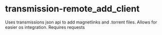 transmission-remote_add_client
==============================

Uses transmissions json api to add magnetlinks and .torrent files. Allows for easier os integration. Requires requests
